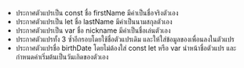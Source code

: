 - ประกาศตัวแปรเป็น const ชื่อ firstName มีค่าเป็นชื่อจริงตัวเอง
- ประกาศตัวแปรเป็น let ชื่อ lastName มีค่าเป็นนามสกุลตัวเอง
- ประกาศตัวแปรเป็น var ชื่อ nickname มีค่าเป็นชื่อเล่นตัวเอง
- ประกาศตัวแปรทั้ง 3 ซ้ำอีกรอบโดยใช้ชื่อตัวแปรเดิม และให้ใส่ข้อมูลของเพื่อนลงในตัวแปร
- ประกาศตัวแปรชื่อ birthDate โดยไม่ต้องใส่ const let หรือ var นำหน้าชื่อตัวแปร และกำหนดค่าเริ่มต้นเป็นวันเกิดของตัวเอง
